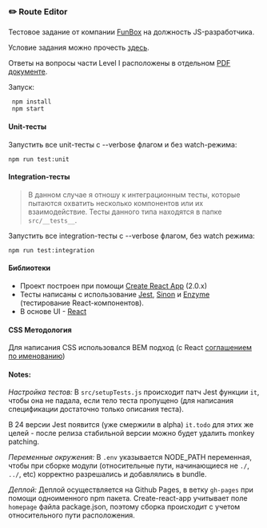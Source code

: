 ### :pencil2: Route Editor

Тестовое задание от компании [FunBox](https://funbox.ru/) на должность JS-разработчика.

Условие задания можно прочесть [здесь](https://dl.funbox.ru/qt-js.pdf).

Ответы на вопросы части Level I расположены в отдельном [PDF документе](https://github.com/VitalyKrenel/route-editor/blob/master/Test_assignment_Level-1.pdf).

Запуск:
```
 npm install
 npm start
```

#### Unit-тесты

Запустить все unit-тесты с --verbose флагом и без watch-режима:

```
npm run test:unit
```

#### Integration-тесты

> В данном случае я отношу к интеграционным тесты, которые пытаются охватить несколько компонентов или их взаимодействие. Тесты данного типа находятся в папке `src/__tests__`.

Запустить все integration-тесты с --verbose флагом, без watch режима:

```
npm run test:integration
```

#### Библиотеки

- Проект построен при помощи [Create React App](https://facebook.github.io/create-react-app/) (2.0.x)
- Тесты написаны с использование [Jest](https://jestjs.io/), [Sinon](https://sinonjs.org/) и [Enzyme](https://airbnb.io/enzyme/) (тестирование React-компонентов).
- В основе UI - [React](https://facebook.github.io/create-react-app/)

#### CSS Методология
Для написания CSS использовался BEM подход (с React [соглашением по именованию](https://en.bem.info/methodology/naming-convention/#react-style))


#### Notes:

*Настройка тестов:* В `src/setupTests.js` происходит патч Jest функции `it`, чтобы она не падала, если тело теста пропущено (для написания спецификации достаточно только описания теста).

В 24 версии Jest появится (уже смержили в alpha) `it.todo` для этих же целей - после релиза стабильной версии можно будет удалить monkey patching.

*Переменные окружения:* В `.env` указывается NODE_PATH переменная, чтобы при сборке модули (относительные пути, начинающиеся не `./`, `../`, etc) корректно разрешались и добавлялись в bundle.

*Деплой:* Деплой осуществляется на Github Pages, в ветку `gh-pages` при помощи одноименного npm пакета. Create-react-app учитывает поле `homepage` файла package.json, поэтому сборка происходит с учетом относительного пути расположения. 
